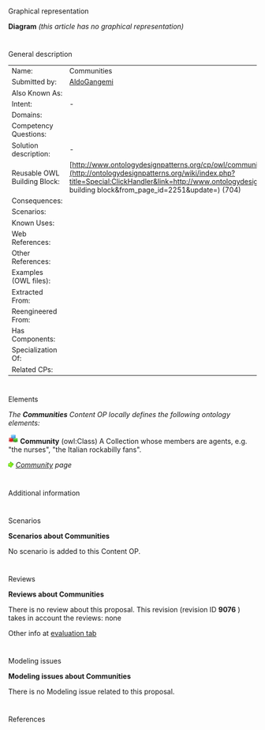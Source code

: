 # 

 Graphical representation



__Diagram__ 
_(this article has no graphical representation)_ 




# 

 General description




|  |  |
| --- | --- |
|  Name:  |  Communities  |
|  Submitted by:  | [AldoGangemi](../User/AldoGangemi "User:AldoGangemi")  |
|  Also Known As:  |  |
|  Intent:  |  -  |
|  Domains:  |  |
|  Competency Questions:  |  |
|  Solution description:  |  -  |
|  Reusable OWL Building Block:  | [http://www.ontologydesignpatterns.org/cp/owl/communities.owl](http://ontologydesignpatterns.org/wiki/index.php?title=Special:ClickHandler&link=http://www.ontologydesignpatterns.org/cp/owl/communities.owl&message=OWL building block&from_page_id=2251&update=)  (704)  |
|  Consequences:  |  |
|  Scenarios:  |  |
|  Known Uses:  |  |
|  Web References:  |  |
|  Other References:  |  |
|  Examples (OWL files):  |  |
|  Extracted From:  |  |
|  Reengineered From:  |  |
|  Has Components:  |  |
|  Specialization Of:  |  |
|  Related CPs:  |  |



  





# 

 Elements



_The
 __Communities__ 
 Content OP locally defines the following ontology elements:_ 





[![Class](public/images/thumb/2/27/Class.gif/20px-Class.gif)](../Image/Class.gif "Class")
__Community__ 
 (owl:Class) A Collection whose members are agents, e.g. "the nurses", "the Italian rockabilly fans".
 
[![](public/images/thumb/8/87/ArrowRight.gif/11px-ArrowRight.gif)](../Image/ArrowRight.gif "ArrowRight.gif")
_[Community](../Submissions/Communities/Community "Submissions:Communities/Community") 
 page_ 


# 

 Additional information



# 

 Scenarios




__Scenarios about Communities__ 


 No scenario is added to this Content OP.
 




# 

 Reviews




__Reviews about Communities__ 


 There is no review about this proposal.
This revision (revision ID
 __9076__ 
 ) takes in account the reviews: none
 



 Other info at
 [evaluation tab](http://ontologydesignpatterns.org/wiki/index.php?title=Submissions:Communities&action=evaluation "http://ontologydesignpatterns.org/wiki/index.php?title=Submissions:Communities&action=evaluation") 





  





# 

 Modeling issues




__Modeling issues about Communities__ 


 There is no Modeling issue related to this proposal.
 




  





# 

 References
